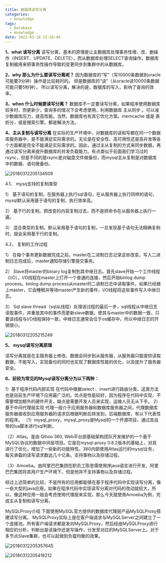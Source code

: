 ```yaml
---
title: 数据库读写分离
categories:
  - knowledge
tags:
  - Database
  - knowledge
date: 2021-03-18 21:26:04
---
```


**1、what 读写分离**
读写分离，基本的原理是让主数据库处理事务性增、改、删操作（INSERT、UPDATE、DELETE），而从数据库处理SELECT查询操作。数据库复制被用来把事务性操作导致的变更同步到集群中的从数据库。

**2、why 那么为什么要读写分离呢？**
因为数据库的“写”（写10000条数据到oracle可能要3分钟）操作是比较耗时的。
但是数据库的“读”（从oracle读10000条数据可能只要5秒钟）。
所以读写分离，解决的是，数据库的写入，影响了查询的效率。

**3、when 什么时候要读写分离？**
数据库不一定要读写分离，如果程序使用数据库较多时，而更新少，查询多的情况下会考虑使用，利用数据库 主从同步 。可以减少数据库压力，提高性能。当然，数据库也有其它优化方案。memcache 或是 表折分，或是搜索引擎。都是解决方法。

**4、主从复制与读写分离**
在实际的生产环境中，对数据库的读和写都在同一个数据库服务器中，是不能满足实际需求的。无论是在安全性、高可用性还是高并发等各个方面都是完全不能满足实际需求的。因此，通过主从复制的方式来同步数据，再通过读写分离来提升数据库的并发负载能力。有点类似于前面我们学习过的rsync，但是不同的是rsync是对磁盘文件做备份，而mysql主从复制是对数据库中的数据、语句做备份。

![20180312205134509](https://www.cmdbyte.com/2021/02/20180312205134509.png)

4.1、 mysq支持的复制类型

1） 基于语句的复制。在服务器上执行sql语句，在从服务器上执行同样的语句，mysql默认采用基于语句的复制，执行效率高。

2） 基于行的复制。把改变的内容复制过去，而不是把命令在从服务器上执行一遍。

3） 混合类型的复制。默认采用基于语句的复制，一旦发现基于语句无法精确复制时，就会采用基于行的复制。

4.2、 复制的工作过程

1） 在每个事务更新数据完成之前，master在二进制日志记录这些改变。写入二进制日志完成后，master通知存储引擎提交事务。

2） Slave将master的binary log复制到其中继日志。首先slave开始一个工作线程（I/O），I/O线程在master上打开一个普通的连接，然后开始binlog dump process。binlog dump process从master的二进制日志中读取事件，如果已经跟上master，它会睡眠并等待master产生新的事件，I/O线程将这些事件写入中继日志。

3） Sql slave thread（sql从线程）处理该过程的最后一步，sql线程从中继日志读取事件，并重放其中的事件而更新slave数据，使其与master中的数据一致，只要该线程与I/O线程保持一致，中继日志通常会位于os缓存中，所以中继日志的开销很小。

![20180312205215249](https://www.cmdbyte.com/2021/02/20180312205215249.png)

**5、 mysql读写分离原理**

读写分离就是在主服务器上修改，数据会同步到从服务器，从服务器只能提供读取数据，不能写入，实现备份的同时也实现了数据库性能的优化，以及提升了服务器安全。

**6、前较为常见的Mysql读写分离分为以下两种：**

1）基于程序代码内部实现
在代码中根据select 、insert进行路由分类，这类方法也是目前生产环境下应用最广泛的。优点是性能较好，因为程序在代码中实现，不需要增加额外的硬件开支，缺点是需要开发人员来实现，运维人员无从下手。
2） 基于中间代理层实现
代理一般介于应用服务器和数据库服务器之间，代理数据库服务器接收到应用服务器的请求后根据判断后转发到，后端数据库，有以下代表性的程序。
（1）mysql_proxy。mysql_proxy是Mysql的一个开源项目，通过其自带的lua脚本进行sql判断。

（2）Atlas。是由 Qihoo 360, Web平台部基础架构团队开发维护的一个基于MySQL协议的数据中间层项目。它是在mysql-proxy 0.8.2版本的基础上，对其进行了优化，增加了一些新的功能特性。360内部使用Atlas运行的mysql业务，每天承载的读写请求数达几十亿条。支持事物以及存储过程。

（3）Amoeba。由阿里巴巴集团在职员工陈思儒使用序java语言进行开发，阿里巴巴集团将其用户生产环境下，但是他并不支持事物以及存储过程。

经过上述简单的比较，不是所有的应用都能够在基于程序代码中实现读写分离，像一些大型的java应用，如果在程序代码中实现读写分离对代码的改动就较大，所以，像这种应用一般会考虑使用代理层来实现，那么今天就使用Amoeba为例，完成主从复制和读写分离。

MySQLProxy介绍
下面使用MySQL官方提供的数据库代理层产品MySQLProxy搭建读写分离。
MySQLProxy实际上是在客户端请求与MySQLServer之间建立了一个连接池。所有客户端请求都是发向MySQLProxy，然后经由MySQLProxy进行相应的分析，判断出是读操作还是写操作，分发至对应的MySQLServer上。对于多节点Slave集群，也可以起做到负载均衡的效果。

![20180312205357645](https://www.cmdbyte.com/2021/02/20180312205357645.png)

![20180312205418212](https://www.cmdbyte.com/2021/02/20180312205418212.png)
